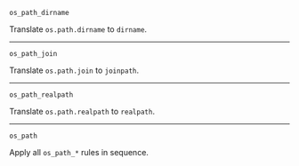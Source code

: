     os_path_dirname

Translate `os.path.dirname` to `dirname`.

---
    os_path_join

Translate `os.path.join` to `joinpath`.

---
    os_path_realpath

Translate `os.path.realpath` to `realpath`.

---
    os_path

Apply all `os_path_*` rules in sequence.
